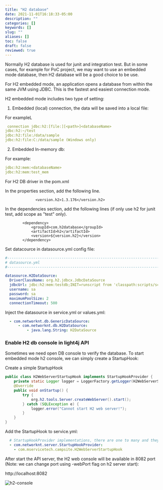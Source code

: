 ```yaml
---
title: "H2 database"
date: 2021-11-01T16:18:33-05:00
description: ""
categories: []
keywords: []
slug: ""
aliases: []
toc: false
draft: false
reviewed: true
---
```


Normally H2 database is used for junit and integration test. But in some cases, for example for PoC project, we may want to use an embedded mode database, then H2 database will be a good choice to be use.

For H2 embedded mode, an application opens a database from within the same JVM using JDBC. This is the fastest and easiest connection mode.

H2 embedded mode includes two type of setting:

1. Embedded (local) connection, the data will be saved into a local file:

For exampleL

```yaml
 connection	jdbc:h2:[file:][<path>]<databaseName>
jdbc:h2:~/test
jdbc:h2:file:/data/sample
jdbc:h2:file:C:/data/sample (Windows only)
```
2. Embedded In-memory db:

For example:

```yaml
jdbc:h2:mem:<databaseName>
jdbc:h2:mem:test_mem
```


For  H2 DB driver in the pom.xml

In the properties section, add the following line. 

```
              <version.h2>1.3.176</version.h2>  

```

In the dependencies section, add the following lines (if only use h2 for junit test, add scope as "test" only).

```
        <dependency>
            <groupId>com.h2database</groupId>
            <artifactId>h2</artifactId>
            <version>${version.h2}</version>
        </dependency>

```

Set datacource in datasource.yml config file:

```yaml
#--------------------------------------------------------------------------------
# datasource.yml
#--------------------------------------------------------------------------------

datasource.H2DataSource:
  DriverClassName: org.h2.jdbcx.JdbcDataSource
  jdbcUrl: jdbc:h2:mem:testdb;INIT=runscript from 'classpath:scripts/schema.sql';
  username: sa
  password: sa
  maximumPoolSize: 2
  connectionTimeout: 500
```
Inject the datasource in service.yml or values.yml:

```yaml
  - com.networknt.db.GenericDataSource:
      - com.networknt.db.H2DataSource:
          - java.lang.String: H2DataSource
```

### Enable H2 db console in light4j API

Sometimes we need open DB console to verify the database. To start embedded mode h2 console, we can simply create a StartupHook:

Create a simple StartupHook

```java
public class H2WebServerStartupHook implements StartupHookProvider {
    private static Logger logger = LoggerFactory.getLogger(H2WebServerStartupHook.class);
    @Override
    public void onStartup() {
        try {
            org.h2.tools.Server.createWebServer().start();
        } catch (SQLException e) {
            logger.error("Cannot start H2 web server!");
        }
    }
}

```

Add the StartupHook to service.yml:

```yaml
  # StartupHookProvider implementations, there are one to many and they are called in the same sequence defined.
  - com.networknt.server.StartupHookProvider:
    - com.mservicetech.campsite.H2WebServerStartupHook
```

After start the API server, the H2 web console will be available in 8082 port (Note: we can change port using -webPort flag on h2 server start):

http://localhost:8082

![h2-console](/images/h2-console.png)
